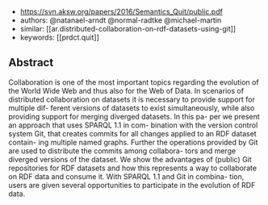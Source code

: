 
- https://svn.aksw.org/papers/2016/Semantics_Quit/public.pdf
- authors: @natanael-arndt @normal-radtke @michael-martin
- similar: [[ar.distributed-collaboration-on-rdf-datasets-using-git]]
- keywords: [[prdct.quit]]

## Abstract

Collaboration is one of the most important topics regarding the evolution of the World Wide Web and thus also for the Web of Data. In scenarios of distributed collaboration on datasets it is necessary to provide support for multiple dif- ferent versions of datasets to exist simultaneously, while also providing support for merging diverged datasets. In this pa- per we present an approach that uses SPARQL 1.1 in com- bination with the version control system Git, that creates commits for all changes applied to an RDF dataset contain- ing multiple named graphs. Further the operations provided by Git are used to distribute the commits among collabora- tors and merge diverged versions of the dataset. We show the advantages of (public) Git repositories for RDF datasets and how this represents a way to collaborate on RDF data and consume it. With SPARQL 1.1 and Git in combina- tion, users are given several opportunities to participate in the evolution of RDF data.